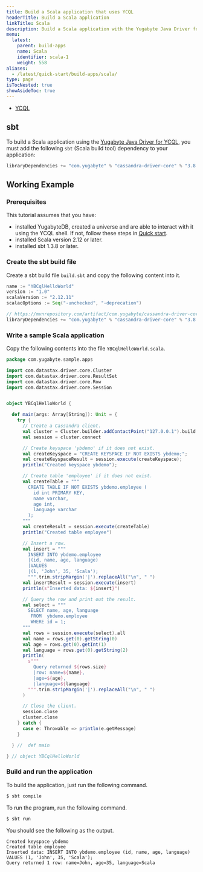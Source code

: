```yaml
---
title: Build a Scala application that uses YCQL
headerTitle: Build a Scala application
linkTitle: Scala
description: Build a Scala application with the Yugabyte Java Driver for YCQL and sbt dependency.
menu:
  latest:
    parent: build-apps
    name: Scala
    identifier: scala-1
    weight: 558
aliases:
  - /latest/quick-start/build-apps/scala/
type: page
isTocNested: true
showAsideToc: true
---
```


<ul class="nav nav-tabs-alt nav-tabs-yb">
  <li>
    <a href="../ycql/" class="nav-link active">
      <i class="icon-cassandra" aria-hidden="true"></i>
      YCQL
    </a>
  </li>
</ul>

## sbt

To build a Scala application using the [Yugabyte Java Driver for YCQL](https://github.com/yugabyte/cassandra-java-driver), you must add the following `sbt` (Scala build tool) dependency to your application:

```sbt
libraryDependencies += "com.yugabyte" % "cassandra-driver-core" % "3.8.0-yb-5"
```

## Working Example

### Prerequisites

This tutorial assumes that you have:

- installed YugabyteDB, created a universe and are able to interact with it using the YCQL shell. If not, follow these steps in [Quick start](../../../explore/ycql/).
- installed Scala version 2.12 or later.
- installed sbt 1.3.8  or later.

### Create the sbt build file

Create a sbt build file `build.sbt` and copy the following content into it.

```sbt
name := "YBCqlHelloWorld"
version := "1.0"
scalaVersion := "2.12.11"
scalacOptions := Seq("-unchecked", "-deprecation")

// https://mvnrepository.com/artifact/com.yugabyte/cassandra-driver-core
libraryDependencies += "com.yugabyte" % "cassandra-driver-core" % "3.8.0-yb-5"
```

### Write a sample Scala application

Copy the following contents into the file `YBCqlHelloWorld.scala`.

```scala
package com.yugabyte.sample.apps

import com.datastax.driver.core.Cluster
import com.datastax.driver.core.ResultSet
import com.datastax.driver.core.Row
import com.datastax.driver.core.Session


object YBCqlHelloWorld {

  def main(args: Array[String]): Unit = {
    try {
      // Create a Cassandra client.
      val cluster = Cluster.builder.addContactPoint("127.0.0.1").build
      val session = cluster.connect

      // Create keyspace 'ybdemo' if it does not exist.
      val createKeyspace = "CREATE KEYSPACE IF NOT EXISTS ybdemo;";
      val createKeyspaceResult = session.execute(createKeyspace);
      println("Created keyspace ybdemo");

      // Create table 'employee' if it does not exist.
      val createTable = """
        CREATE TABLE IF NOT EXISTS ybdemo.employee (
          id int PRIMARY KEY,
          name varchar,
          age int,
          language varchar
        );
      """
      val createResult = session.execute(createTable)
      println("Created table employee")

      // Insert a row.
      val insert = """
        INSERT INTO ybdemo.employee
        |(id, name, age, language)
        |VALUES
        |(1, 'John', 35, 'Scala');
        """.trim.stripMargin('|').replaceAll("\n", " ")
      val insertResult = session.execute(insert)
      println(s"Inserted data: ${insert}")

      // Query the row and print out the result.
      val select = """
        SELECT name, age, language
         FROM  ybdemo.employee
         WHERE id = 1;
      """
      val rows = session.execute(select).all
      val name = rows.get(0).getString(0)
      val age = rows.get(0).getInt(1)
      val language = rows.get(0).getString(2)
      println(
        s"""
          Query returned ${rows.size}
          |row: name=${name},
          |age=${age},
          |language=${language}
        """.trim.stripMargin('|').replaceAll("\n", " ")
      )

      // Close the client.
      session.close
      cluster.close
    } catch {
      case e: Throwable => println(e.getMessage)
    }

  } //  def main

} // object YBCqlHelloWorld
```

### Build and run the application

To build the application, just run the following command.

```sh
$ sbt compile
```

To run the program, run the following command.

```sh
$ sbt run
```

You should see the following as the output.

```output
Created keyspace ybdemo
Created table employee
Inserted data: INSERT INTO ybdemo.employee (id, name, age, language) VALUES (1, 'John', 35, 'Scala');
Query returned 1 row: name=John, age=35, language=Scala
```
